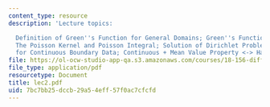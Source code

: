 ```yaml
---
content_type: resource
description: 'Lecture topics:

  Definition of Green''s Function for General Domains; Green''s Function for a Ball;
  The Poisson Kernel and Poisson Integral; Solution of Dirichlet Problem in Balls
  for Continuous Boundary Data; Continuous + Mean Value Property <-> Harmonic.'
file: https://ol-ocw-studio-app-qa.s3.amazonaws.com/courses/18-156-differential-analysis-spring-2004/7bc7bb25dccb29a54eff57f0ac7cfcfd_lec2.pdf
file_type: application/pdf
resourcetype: Document
title: lec2.pdf
uid: 7bc7bb25-dccb-29a5-4eff-57f0ac7cfcfd
---
```

